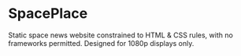 # SpacePlace
Static space news website constrained to HTML &amp; CSS rules, with no frameworks permitted. Designed for 1080p displays only.
